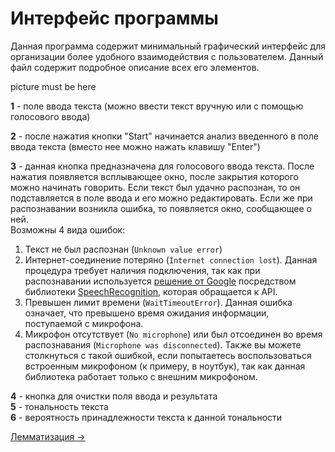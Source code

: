 # Интерфейс программы
Данная программа содержит минимальный графический интерфейс для организации более удобного взаимодействия с пользователем.
Данный файл содержит подробное описание всех его элементов.

picture must be here

**1** - поле ввода текста (можно ввести текст вручную или с помощью голосового ввода)

**2** - после нажатия кнопки "Start" начинается анализ введенного в поле ввода текста (вместо нее можно нажать клавишу "Enter")

**3** - данная кнопка предназначена для голосового ввода текста. После нажатия появляется всплывающее окно, после закрытия которого
можно начинать говорить. Если текст был удачно распознан, то он подставляется в поле ввода и его можно редактировать. Если же при
распознавании возникла ошибка, то появляется окно, сообщающее о ней.\
Возможны 4 вида ошибок: 
1. Текст не был распознан (`Unknown value error`)
2. Интернет-соединение потеряно (`Internet connection lost`). Данная процедура требует наличия подключения, так как при 
распознавании используется [решение от Google](https://cloud.google.com/speech/) посредством библиотеки 
[SpeechRecognition](https://pypi.python.org/pypi/SpeechRecognition), которая обращается к API.
3. Превышен лимит времени (`WaitTimeoutError`). Данная ошибка означает, что превышено время ожидания информации, поступаемой
с микрофона.
4. Микрофон отсутствует (`No microphone`) или был отсоединен во время распознавания (`Microphone was disconnected`). Также вы
можете столкнуться с такой ошибкой, если попытаетесь воспользоваться встроенным микрофоном (к примеру, в ноутбук), так как
данная библиотека работает только с внешним микрофоном.

**4** - кнопка для очистки поля ввода и результата \
**5** - тональность текста \
**6** - вероятность принадлежности текста к данной тональности  

[Лемматизация →](./lemmatization.md)
